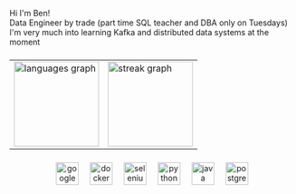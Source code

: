 <p align="left">Hi I'm Ben!<br>Data Engineer by trade (part time SQL teacher and DBA only on Tuesdays) <br>I'm very much into learning Kafka and distributed data systems at the moment</p>

###

<table><tr>
<td valign="top"><img src="https://github-readme-stats.vercel.app/api/top-langs?username=b-hairston&hide=html,css,scss&locale=en&hide_title=false&layout=compact&card_width=320&langs_count=5&theme=midnight-purple&hide_border=false&order=2" height="150" alt="languages graph" /></td>
<td valign="top"><img src="https://streak-stats.demolab.com?user=b-hairston&locale=en&mode=daily&theme=midnight-purple&hide_border=false&border_radius=5&order=3" height="150" alt="streak graph" /></td>
</tr></table>

###

<div align="center">
  <img src="https://cdn.jsdelivr.net/gh/devicons/devicon/icons/googlecloud/googlecloud-original.svg" height="40" alt="googlecloud logo"  />
  <img width="12" />
  <img src="https://cdn.jsdelivr.net/gh/devicons/devicon/icons/docker/docker-original.svg" height="40" alt="docker logo"  />
  <img width="12" />
  <img src="https://cdn.jsdelivr.net/gh/devicons/devicon/icons/amazonwebservices/amazonwebservices-plain-wordmark.svg" height="40" alt="selenium logo"  />
  <img width="12" />
  <img src="https://cdn.jsdelivr.net/gh/devicons/devicon/icons/python/python-original.svg" height="40" alt="python logo"  />
  <img width="12" />
  <img src="https://cdn.jsdelivr.net/gh/devicons/devicon/icons/java/java-original.svg" height="40" alt="java logo"  />
  <img width="12" />
  <img src="https://cdn.jsdelivr.net/gh/devicons/devicon/icons/postgresql/postgresql-original.svg" height="40" alt="postgresql logo"  />
</div>
